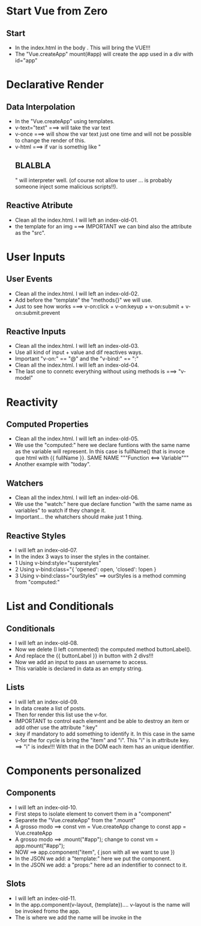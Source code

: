 # Start Vue from Zero

## Start 
- In the index.html in the body <script src="https://unpkg.com/vue@3/dist/vue.global.js"></script>. This will bring the VUE!!!
- The "Vue.createApp" mount(#app) will create the app used in a div with id="app"

# Declarative Render
## Data Interpolation 
- In the "Vue.createApp" using templates.
- v-text="text" ===> will take the var text
- v-once ===> will show the var text just one time and will not be possible to change the render of this.
- v-html ===> if var is somethig like "<h2>BLALBLA</h2>" will interpreter well. (of course not allow to user ... is probably someone inject some malicious scripts!!).

## Reactive Atribute 
- Clean all the index.html. I will left an index-old-01.
- the template for an img ===> IMPORTANT we can bind also the attribute as the "src".

# User Inputs
## User Events 
- Clean all the index.html. I will left an index-old-02.
- Add before the "template" the "methods{}" we will use.
- Just to see how works ===> v-on:click + v-on:keyup + v-on:submit + v-on:submit.prevent

## Reactive Inputs 
- Clean all the index.html. I will left an index-old-03.
- Use all kind of input + value and dif reactives ways.
- Important "v-on:" == "@"  and  the "v-bind:" == ":"
- Clean all the index.html. I will left an index-old-04.
- The last one to connetc everything without using methods is ===> "v-model" 

# Reactivity
## Computed Properties
- Clean all the index.html. I will left an index-old-05.
- We use the "computed:" here we declare funtions with the same name as the variable will represent. In this case is fullName() that is invoce que html with {{ fullName }}.  SAME NAME  """Function <==> Variable"""
- Another example with "today".

## Watchers
- Clean all the index.html. I will left an index-old-06.
- We use the "watch:" here que declare function "with the same name as variables" to watch if they change it. 
- Important... the whatchers should make just 1 thing.

## Reactive Styles
- I will left an index-old-07.
- In the index 3 ways to inser the styles in the container. 
- 1 Using v-bind:style="superstyles"
- 2 Using v-bind:class="{ 'opened': open, 'closed': !open }
- 3 Using v-bind:class="ourStyles" ==> ourStyles is a method comming from "computed:"

# List and Conditionals
## Conditionals
- I will left an index-old-08.
- Now we delete (I left commented) the computed method buttonLabel().
- And replace the  {{ buttonLabel }} in button with 2 divs!!!
- Now we add an input to pass an username to access.
- This variable is declared in data as an empty string. 

## Lists
- I will left an index-old-09.
- In data create a list of posts.
- Then for render this list use the v-for.
- IMPORTANT to control each element and be able to destroy an item or add other use the attribute ":key"
- :key if mandatory to add something to identify it. In this case in the same v-for the for cycle is bring the "item" and "i". This "i" is in attribute key.  ==> "i" is index!!! With that in the DOM each item has an unique identifier.

# Components personalized
## Components
- I will left an index-old-10.
- First steps to isolate element to convert them in a "component"
- Separete the "Vue.createApp" from the ".mount"
- A grosso modo ==> const vm = Vue.createApp change to const app = Vue.createApp
- A grosso modo ==> .mount("#app"); change to const vm = app.mount("#app");
- NOW ==> app.component("item", { json with all we want to use })
- In the JSON we add: a "template:" here we put the component.
- In the JSON we add: a "props:" here ad an indentifier to connect to it.

## Slots
- I will left an index-old-11.
- In the app.component(v-layout, {template}).... v-layout is the name will be invoked fromo the app.
- The <slot> is where we add the name will be invoke in the <template> inside the v-layout
- As example "<slot name="header-top"></slot>" is inside a <header> And this will works fine also. "The slots can use any name"

# Communicatino between components
## From father to child
- I will left an index-old-12.
- This is just the example to connect the father to one child.
- Just use the "v-bind:" In this case I usea "itemo" just to show has no relation with the "v-item" (component name).

## From child to father 
- I will left an index-old-13.
- This is just the example to connect the child to the father.
- The way Vue allow us to connect from the child is using "events" so we must prepare the father to listen the event and the child to generate.
- So in father => "v-on:event_example="remove(i)". Where remove(i) is the method to remove this item.
- In the child => "v-on:click="eventToFatherGenerator" Where eventToFatherGenerator is the method to generate the event "this.$emit("event_example")".

## Custom V-MODEL 
- I will left an index-old-14.
- This is an example to use like a doble connection.
- The father component with this <v-inputa v-model:someValue="textInput" /> send and receive. In this case is sending the "textInput"
- In child component use "v-bind:value="someValue"" to get the "textInput" from the father but also with "v-on:input="inputa"" will send with the method "inputa" the "emit" to UPDATE the "someValue".


